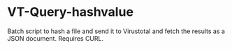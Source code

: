 # VT-Query-hashvalue
Batch script to hash a file and send it to Virustotal and fetch the results as a JSON document. Requires CURL.
